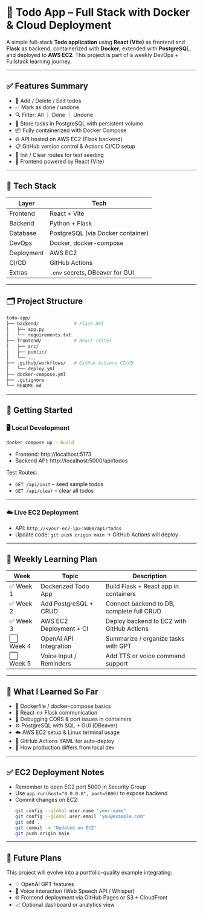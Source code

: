 # 🧩 Todo App – Full Stack with Docker & Cloud Deployment

A simple full-stack **Todo application** using **React (Vite)** as frontend and **Flask** as backend, containerized with **Docker**, extended with **PostgreSQL**, and deployed to **AWS EC2**. This project is part of a weekly DevOps + Fullstack learning journey.

---

## ✅ Features Summary

- 🧾 Add / Delete / Edit todos
- ✅ Mark as done / undone
- 🔍 Filter: All ｜ Done ｜ Undone
- 🐘 Store tasks in PostgreSQL with persistent volume
- 📦 Fully containerized with Docker Compose
- 🌐 API hosted on AWS EC2 (Flask backend)
- 📋 GitHub version control & Actions CI/CD setup
- 🧪 Init / Clear routes for test seeding
- 🎨 Frontend powered by React (Vite)

---

## 🧰 Tech Stack

| Layer       | Tech                              |
|-------------|-----------------------------------|
| Frontend    | React + Vite                      |
| Backend     | Python + Flask                    |
| Database    | PostgreSQL (via Docker container) |
| DevOps      | Docker, docker-compose            |
| Deployment  | AWS EC2                           |
| CI/CD       | GitHub Actions                    |
| Extras      | `.env` secrets, DBeaver for GUI   |

---

## 🗂️ Project Structure

```bash
todo-app/
├── backend/             # Flask API
│   ├── app.py
│   └── requirements.txt
├── frontend/            # React (Vite)
│   ├── src/
│   ├── public/
│   └── ...
├── .github/workflows/   # GitHub Actions CI/CD
│   └── deploy.yml
├── docker-compose.yml
├── .gitignore
└── README.md
```

---

## 🚀 Getting Started

### 🖥️ Local Development

```bash
docker compose up --build
```

- Frontend: http://localhost:5173  
- Backend API: http://localhost:5000/api/todos  

Test Routes:
- `GET /api/init` – seed sample todos  
- `GET /api/clear` – clear all todos  

---

### ☁️ Live EC2 Deployment

- API: `http://<your-ec2-ip>:5000/api/todos`  
- Update code: `git push origin main` → GitHub Actions will deploy

---

## 🧭 Weekly Learning Plan

| Week     | Topic                    | Description                                                      |
|----------|--------------------------|------------------------------------------------------------------|
| ✅ Week 1 | Dockerized Todo App      | Build Flask + React app in containers                            |
| ✅ Week 2 | Add PostgreSQL + CRUD    | Connect backend to DB, complete full CRUD                        |
| ✅ Week 3 | AWS EC2 Deployment + CI  | Deploy backend to EC2 with GitHub Actions                        |
| ⬜ Week 4 | OpenAI API Integration   | Summarize / organize tasks with GPT                              |
| ⬜ Week 5 | Voice Input / Reminders  | Add TTS or voice command support                                 |

---

## 📌 What I Learned So Far

- 🔧 Dockerfile / docker-compose basics
- 🔄 React ↔ Flask communication
- 🐛 Debugging CORS & port issues in containers
- ⚙️ PostgreSQL with SQL + GUI (DBeaver)
- ☁️ AWS EC2 setup & Linux terminal usage
- 🤖 GitHub Actions YAML for auto-deploy
- 🧠 How production differs from local dev

---

## ✅ EC2 Deployment Notes

- Remember to open EC2 port 5000 in Security Group
- Use `app.run(host="0.0.0.0", port=5000)` to expose backend
- Commit changes on EC2:
  ```bash
  git config --global user.name "your-name"
  git config --global user.email "you@example.com"
  git add .
  git commit -m "Updated on EC2"
  git push origin main
  ```

---

## 🔗 Future Plans

This project will evolve into a portfolio-quality example integrating:
- ✨ OpenAI GPT features
- 📢 Voice interaction (Web Speech API / Whisper)
- 🌐 Frontend deployment via GitHub Pages or S3 + CloudFront
- 📈 Optional dashboard or analytics view
